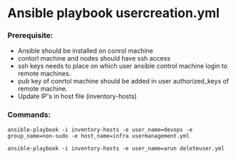 # Ansible playbook usercreation.yml

### Prerequisite:
* Ansible should be installed on conrol machine
* contorl machine and nodes should have ssh access
* ssh keys needs to place on which user ansible control machine login to remote machines. 
* pub key of conrtol machine should be added in user authorized_keys of remote machine. 
* Update IP's in host file (inventory-hosts)
### Commands:

`ansible-playbook -i inventory-hosts -e user_name=devops -e group_name=non-sudo -e host_name=infra usermanagement.yml `

`ansible-playbook -i inventory-hosts -e user_name=arun deleteuser.yml`
